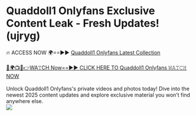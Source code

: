 # Quaddoll1 Onlyfans Exclusive Content Leak - Fresh Updates! (ujryg)

🔥 ACCESS NOW 🌍==►► <a href="https://tinyurl.com/kvy9nzfs" rel="nofollow">Quaddoll1 Onlyfans Latest Collection</a>
<br><br>
[🔴🌍📺📱👉WA𝚃CH Now==►► CLICK HERE TO Quaddoll1 Onlyfans 𝚆𝙰𝚃𝙲𝙷 NOW](https://tinyurl.com/kvy9nzfs)
<br><br>
Unlock Quaddoll1 Onlyfans's private videos and photos today! Dive into the newest 2025 content updates and explore exclusive material you won’t find anywhere else.
<br>
<a href="https://tinyurl.com/kvy9nzfs" rel="nofollow" data-target="animated-image.originalLink"><img src="https://camo.githubusercontent.com/8a4f000d20f83aca3bf7ec5f350d767afa0574a8a352519fd8cfa583a6f93a33/68747470733a2f2f692e696d6775722e636f6d2f644a486b345a712e676966" data-canonical-src="https://i.imgur.com/dJHk4Zq.gif" style="max-width: 100%; display: inline-block;" data-target="animated-image.originalImage"></a>
<br>
